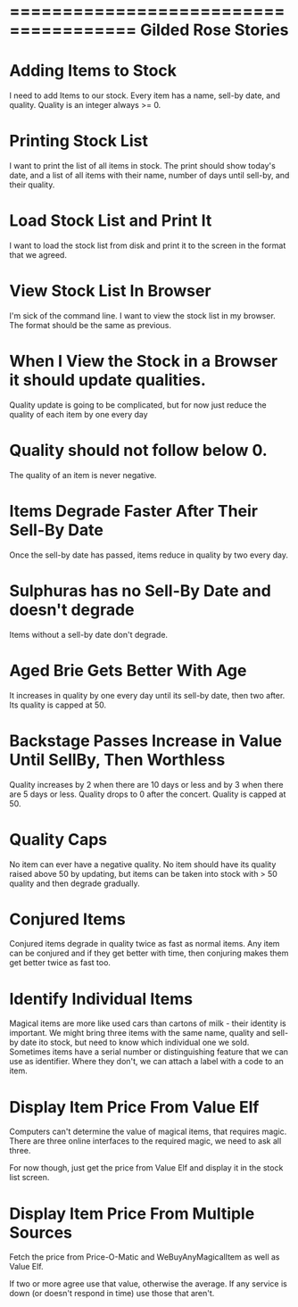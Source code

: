 ======================================
Gilded Rose Stories
======================================


# Adding Items to Stock

I need to add Items to our stock. Every item has a name, sell-by date, and quality.
Quality is an integer always >= 0.

# Printing Stock List

I want to print the list of all items in stock.
The print should show today's date, and a list of all items with their name, number of days until sell-by, and their quality.

# Load Stock List and Print It

I want to load the stock list from disk and print it to the screen in the format that we agreed.

# View Stock List In Browser

I'm sick of the command line. I want to view the stock list in my browser.
The format should be the same as previous.

# When I View the Stock in a Browser it should update qualities.

Quality update is going to be complicated, but for now just reduce the quality of each item by one every day

# Quality should not follow below 0.

The quality of an item is never negative.

# Items Degrade Faster After Their Sell-By Date

Once the sell-by date has passed, items reduce in quality by two every day.

# Sulphuras has no Sell-By Date and doesn't degrade

Items without a sell-by date don't degrade.

# Aged Brie Gets Better With Age

It increases in quality by one every day until its sell-by date, then two after.
Its quality is capped at 50.

# Backstage Passes Increase in Value Until SellBy, Then Worthless

Quality increases by 2 when there are 10 days or less and by 3 when there are 5 days or less.
Quality drops to 0 after the concert.
Quality is capped at 50.

# Quality Caps

No item can ever have a negative quality.
No item should have its quality raised above 50 by updating,
but items can be taken into stock with > 50 quality and then degrade gradually.

# Conjured Items

Conjured items degrade in quality twice as fast as normal items.
Any item can be conjured and if they get better with time, then conjuring makes them get better
twice as fast too.

# Identify Individual Items

Magical items are more like used cars than cartons of milk - their identity is important.
We might bring three items with the same name, quality and sell-by date ito stock, but need to know
which individual one we sold.
Sometimes items have a serial number or distinguishing feature that we can use as identifier. Where
they don't, we can attach a label with a code to an item.

# Display Item Price From Value Elf

Computers can't determine the value of magical items, that requires magic. There are three online
interfaces to the required magic, we need to ask all three.

For now though, just get the price from Value Elf and display it in the stock list screen.

# Display Item Price From Multiple Sources

Fetch the price from Price-O-Matic and WeBuyAnyMagicalItem as well as Value Elf.

If two or more agree use that value, otherwise the average. If any service is down (or doesn't
respond in time) use those that aren't.
